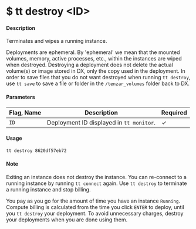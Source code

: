 <h1 class="title">$ tt destroy &lt;ID&gt;</h1>

#### Description
Terminates and wipes a running instance.

Deployments are ephemeral. By 'ephemeral' we mean that the mounted volumes, memory, active processes, etc., within the instances are wiped when destroyed. Destroying a deployment does not delete the actual volume(s) or image stored in DX, only the copy used in the deployment. In order to save files that you do not want destroyed when running `tt destroy`, use `tt save` to save a file or folder in the `/tenzar_volumes` folder back to DX.



#### Parameters
| Flag, Name | Description | Required |
|---------|-------------|-------------|
| `ID`  | Deployment ID displayed in `tt monitor`.	     |  ✓ |

#### Usage
```bash
tt destroy 8620df57eb72
```

#### Note
Exiting an instance does not destroy the instance. You can re-connect to a running instance by running `tt connect` again. Use `tt destroy` to terminate a running instance and stop billing.

You pay as you go for the amount of time you have an instance `Running`. Compute billing is calculated from the time you click `ENTER` to deploy, until you `tt destroy` your deployment. To avoid unnecessary charges, destroy your deployments when you are done using them.
